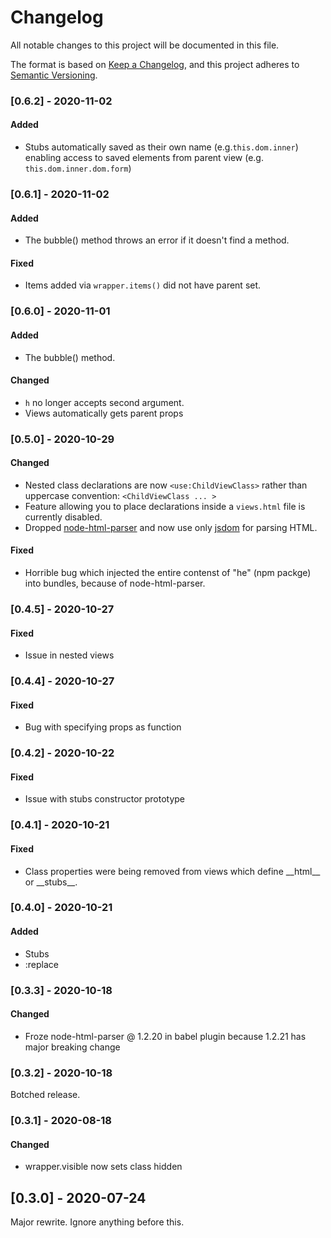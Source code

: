 # Changelog
All notable changes to this project will be documented in this file.

The format is based on [Keep a Changelog](https://keepachangelog.com/en/1.0.0/), and this project adheres to [Semantic Versioning](https://semver.org/spec/v2.0.0.html).

### [0.6.2] - 2020-11-02

#### Added

- Stubs automatically saved as their own name (e.g.`this.dom.inner`) enabling access to saved elements from parent view (e.g. `this.dom.inner.dom.form`)

### [0.6.1] - 2020-11-02

#### Added

- The bubble() method throws an error if it doesn't find a method.

#### Fixed

- Items added via `wrapper.items()` did not have parent set.

### [0.6.0] - 2020-11-01

#### Added

- The bubble() method.

#### Changed

- `h` no longer accepts second argument.
- Views automatically gets parent props

### [0.5.0] - 2020-10-29

#### Changed

- Nested class declarations are now `<use:ChildViewClass>` rather than uppercase convention: `<ChildViewClass ... >`
- Feature allowing you to place declarations inside a `views.html` file is currently disabled.
- Dropped [node-html-parser](https://github.com/taoqf/node-html-parser) and now use only [jsdom](https://github.com/jsdom/jsdom) for parsing HTML.

#### Fixed

- Horrible bug which injected the entire contenst of "he" (npm packge) into bundles, because of node-html-parser.

### [0.4.5] - 2020-10-27

#### Fixed

- Issue in nested views

### [0.4.4] - 2020-10-27

#### Fixed

- Bug with specifying props as function

### [0.4.2] - 2020-10-22

#### Fixed

- Issue with stubs constructor prototype

### [0.4.1] - 2020-10-21

#### Fixed

- Class properties were being removed from views which define \_\_html\_\_ or \_\_stubs\_\_.

### [0.4.0] - 2020-10-21

#### Added

- Stubs
- :replace

### [0.3.3] - 2020-10-18

#### Changed

- Froze node-html-parser @ 1.2.20 in babel plugin because 1.2.21 has major breaking change

### [0.3.2] - 2020-10-18

Botched release.

### [0.3.1] - 2020-08-18

#### Changed

- wrapper.visible now sets class hidden


## [0.3.0] - 2020-07-24

Major rewrite. Ignore anything before this.


